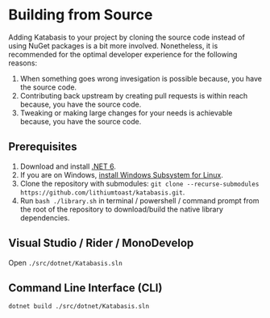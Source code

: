
# Building from Source

Adding Katabasis to your project by cloning the source code instead of using NuGet packages is a bit more involved. Nonetheless, it is recommended for the optimal developer experience for the following reasons:
1. When something goes wrong invesigation is possible because, you have the source code.
2. Contributing back upstream by creating pull requests is within reach because, you have the source code.
3. Tweaking or making large changes for your needs is achievable because, you have the source code.

## Prerequisites

1. Download and install [.NET 6](https://dotnet.microsoft.com/download).
2. If you are on Windows, [install Windows Subsystem for Linux](https://docs.microsoft.com/en-us/windows/wsl/install-win10).
3. Clone the repository with submodules: `git clone --recurse-submodules https://github.com/lithiumtoast/katabasis.git`.
4. Run `bash ./library.sh` in terminal / powershell / command prompt from the root of the repository to download/build the native library dependencies.

## Visual Studio / Rider / MonoDevelop

Open `./src/dotnet/Katabasis.sln`

## Command Line Interface (CLI)

`dotnet build ./src/dotnet/Katabasis.sln`
